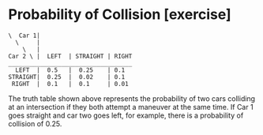 # Probability of Collision [exercise]
```
\  Car 1|
  \     |
    \   |
Car 2 \ |  LEFT  | STRAIGHT | RIGHT
___________________________________
  LEFT  |  0.5   |  0.25    | 0.1
STRAIGHT|  0.25  |  0.02    | 0.1
 RIGHT  |  0.1   |  0.1     | 0.01
```
The truth table shown above represents the probability of two cars colliding at an intersection if they both attempt a maneuver at the same time. If Car 1 goes straight and car two goes left, for example, there is a probability of collision of 0.25.